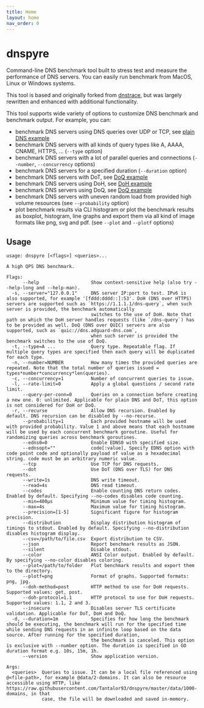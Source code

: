 ```yaml
---
title: Home
layout: home
nav_order: 0
---
```


# dnspyre

Command-line DNS benchmark tool built to stress test and measure the performance of DNS servers. You can easily run benchmark from MacOS, Linux or Windows systems.

This tool is based and originally forked from [dnstrace](https://github.com/redsift/dnstrace), but was largely rewritten and enhanced with additional functionality.

This tool supports wide variety of options to customize DNS benchmark and benchmark output. For example, you can:
* benchmark DNS servers using DNS queries over UDP or TCP, see [plain DNS example](plaindns.md)
* benchmark DNS servers with all kinds of query types like A, AAAA, CNAME, HTTPS, ... (`--type` option)
* benchmark DNS servers with a lot of parallel queries and connections (`--number`, `--concurrency` options)
* benchmark DNS servers for a specified duration (`--duration` option)
* benchmark DNS servers with DoT, see [DoQ example](doq.md)
* benchmark DNS servers using DoH, see [DoH example](doh.md)
* benchmark DNS servers using DoQ, see [DoQ example](doq.md)
* benchmark DNS servers with uneven random load from provided high volume resources (see `--probability` option)
* plot benchmark results via CLI histogram or plot the benchmark results as boxplot, histogram, line graphs and export them via all kind of image formats like png, svg and pdf. (see `--plot` and `--plotf` options) 

## Usage

```
usage: dnspyre [<flags>] <queries>...

A high QPS DNS benchmark.

Flags:
      --help                   Show context-sensitive help (also try --help-long and --help-man).
  -s, --server="127.0.0.1"     DNS server IP:port to test. IPv6 is also supported, for example '[fddd:dddd::]:53'. DoH (DNS over HTTPS) servers are supported such as `https://1.1.1.1/dns-query`, when such server is provided, the benchmark automatically
                               switches to the use of DoH. Note that path on which the DoH server handles requests (like `/dns-query`) has to be provided as well. DoQ (DNS over QUIC) servers are also supported, such as `quic://dns.adguard-dns.com`,
                               when such server is provided the benchmark switches to the use of DoQ.
  -t, --type=A ...             Query type. Repeatable flag. If multiple query types are specified then each query will be duplicated for each type.
  -n, --number=NUMBER          How many times the provided queries are repeated. Note that the total number of queries issued = types*number*concurrency*len(queries).
  -c, --concurrency=1          Number of concurrent queries to issue.
  -l, --rate-limit=0           Apply a global questions / second rate limit.
      --query-per-conn=0       Queries on a connection before creating a new one. 0: unlimited. Applicable for plain DNS and DoT, this option is not considered for DoH or DoQ.
  -r, --recurse                Allow DNS recursion. Enabled by default. DNS recursion can be disabled by --no-recurse.
      --probability=1          Each provided hostname will be used with provided probability. Value 1 and above means that each hostname will be used by each concurrent benchmark goroutine. Useful for randomizing queries across benchmark goroutines.
      --edns0=0                Enable EDNS0 with specified size.
      --ednsopt=""             code[:value], Specify EDNS option with code point code and optionally payload of value as a hexadecimal string. code must be an arbitrary numeric value.
      --tcp                    Use TCP for DNS requests.
      --dot                    Use DoT (DNS over TLS) for DNS requests.
      --write=1s               DNS write timeout.
      --read=4s                DNS read timeout.
      --codes                  Enable counting DNS return codes. Enabled by default. Specifying --no-codes disables code counting.
      --min=400µs              Minimum value for timing histogram.
      --max=4s                 Maximum value for timing histogram.
      --precision=[1-5]        Significant figure for histogram precision.
      --distribution           Display distribution histogram of timings to stdout. Enabled by default. Specifying --no-distribution disables histogram display.
      --csv=/path/to/file.csv  Export distribution to CSV.
      --json                   Report benchmark results as JSON.
      --silent                 Disable stdout.
      --color                  ANSI Color output. Enabled by default. By specifying --no-color disables coloring.
      --plot=/path/to/folder   Plot benchmark results and export them to the directory.
      --plotf=png              Format of graphs. Supported formats: png, jpg.
      --doh-method=post        HTTP method to use for DoH requests. Supported values: get, post.
      --doh-protocol=1.1       HTTP protocol to use for DoH requests. Supported values: 1.1, 2 and 3.
      --insecure               Disables server TLS certificate validation. Applicable for DoT, DoH and DoQ.
  -d, --duration=1m            Specifies for how long the benchmark should be executing, the benchmark will run for the specified time while sending DNS requests in an infinite loop based on the data source. After running for the specified duration,
                               the benchmark is canceled. This option is exclusive with --number option. The duration is specified in GO duration format e.g. 10s, 15m, 1h.
      --version                Show application version.

Args:
  <queries>  Queries to issue. It can be a local file referenced using @<file-path>, for example @data/2-domains. It can also be resource accessible using HTTP, like https://raw.githubusercontent.com/Tantalor93/dnspyre/master/data/1000-domains, in that
             case, the file will be downloaded and saved in-memory.
```
